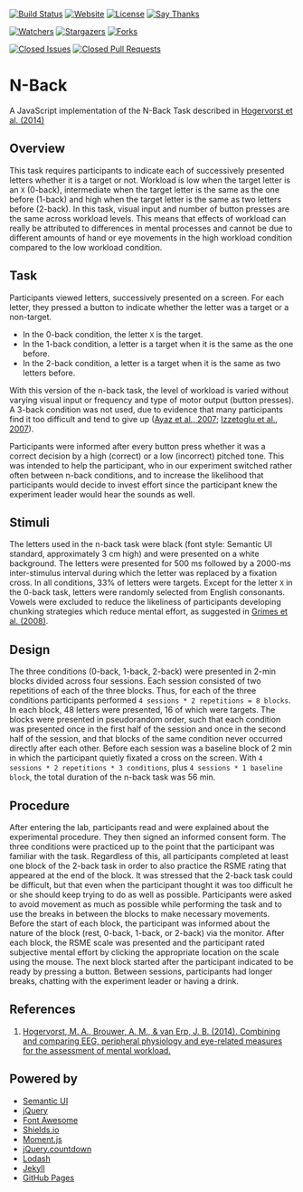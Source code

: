 [![Build Status](https://travis-ci.org/iROCKBUNNY/N-Back.svg)](https://travis-ci.org/iROCKBUNNY/N-Back)
[![Website](https://img.shields.io/website-up-down-green-red/http/n-back.irockbunnylab.com.svg)](http://n-back.irockbunnylab.com/)
[![License](https://img.shields.io/github/license/iROCKBUNNY/N-Back.svg)](/LICENSE)
[![Say Thanks](https://img.shields.io/badge/Say-Thanks!-1EAEDB.svg)](https://saythanks.io/to/iROCKBUNNY)

[![Watchers](https://img.shields.io/github/watchers/iROCKBUNNY/N-Back.svg?style=social&label=Watch)](https://github.com/iROCKBUNNY/N-Back/watchers)
[![Stargazers](https://img.shields.io/github/stars/iROCKBUNNY/N-Back.svg?style=social&label=Star)](https://github.com/iROCKBUNNY/N-Back/stargazers)
[![Forks](https://img.shields.io/github/forks/iROCKBUNNY/N-Back.svg?style=social&label=Fork)](https://github.com/iROCKBUNNY/N-Back/network)

[![Closed Issues](https://img.shields.io/github/issues-closed/iROCKBUNNY/N-Back.svg)](https://github.com/iROCKBUNNY/N-Back/issues)
[![Closed Pull Requests](https://img.shields.io/github/issues-pr-closed/iROCKBUNNY/N-Back.svg)](https://github.com/iROCKBUNNY/N-Back/pulls)

# N-Back
A JavaScript implementation of the N-Back Task described in [Hogervorst et al. (2014)][]

## Overview
This task requires participants to indicate each of successively presented letters whether it is a target or not. Workload is low when the target letter is an `X` (0-back), intermediate when the target letter is the same as the one before (1-back) and high when the target letter is the same as two letters before (2-back). In this task, visual input and number of button presses are the same across workload levels. This means that effects of workload can really be attributed to differences in mental processes and cannot be due to different amounts of hand or eye movements in the high workload condition compared to the low workload condition.

## Task
Participants viewed letters, successively presented on a screen. For each letter, they pressed a button to indicate whether the letter was a target or a non-target.

* In the 0-back condition, the letter `X` is the target.
* In the 1-back condition, a letter is a target when it is the same as the one before.
* In the 2-back condition, a letter is a target when it is the same as two letters before.

With this version of the n-back task, the level of workload is varied without varying visual input or frequency and type of motor output (button presses). A 3-back condition was not used, due to evidence that many participants find it too difficult and tend to give up ([Ayaz et al., 2007][]; [Izzetoglu et al., 2007][]).

Participants were informed after every button press whether it was a correct decision by a high (correct) or a low (incorrect) pitched tone. This was intended to help the participant, who in our experiment switched rather often between n-back conditions, and to increase the likelihood that participants would decide to invest effort since the participant knew the experiment leader would hear the sounds as well.

## Stimuli
The letters used in the n-back task were black (font style: Semantic UI standard, approximately 3 cm high) and were presented on a white background. The letters were presented for 500 ms followed by a 2000-ms inter-stimulus interval during which the letter was replaced by a fixation cross. In all conditions, 33% of letters were targets. Except for the letter `X` in the 0-back task, letters were randomly selected from English consonants. Vowels were excluded to reduce the likeliness of participants developing chunking strategies which reduce mental effort, as suggested in [Grimes et al. (2008)][].

## Design
The three conditions (0-back, 1-back, 2-back) were presented in 2-min blocks divided across four sessions. Each session consisted of two repetitions of each of the three blocks. Thus, for each of the three conditions participants performed `4 sessions * 2 repetitions = 8 blocks`. In each block, 48 letters were presented, 16 of which were targets. The blocks were presented in pseudorandom order, such that each condition was presented once in the first half of the session and once in the second half of the session, and that blocks of the same condition never occurred directly after each other. Before each session was a baseline block of 2 min in which the participant quietly fixated a cross on the screen. With `4 sessions * 2 repetitions * 3 conditions`, plus `4 sessions * 1 baseline block`, the total duration of the n-back task was 56 min.

## Procedure
After entering the lab, participants read and were explained about the experimental procedure. They then signed an informed consent form. The three conditions were practiced up to the point that the participant was familiar with the task. Regardless of this, all participants completed at least one block of the 2-back task in order to also practice the RSME rating that appeared at the end of the block. It was stressed that the 2-back task could be difficult, but that even when the participant thought it was too difficult he or she should keep trying to do as well as possible. Participants were asked to avoid movement as much as possible while performing the task and to use the breaks in between the blocks to make necessary movements. Before the start of each block, the participant was informed about the nature of the block (rest, 0-back, 1-back, or 2-back) via the monitor. After each block, the RSME scale was presented and the participant rated subjective mental effort by clicking the appropriate location on the scale using the mouse. The next block started after the participant indicated to be ready by pressing a button. Between sessions, participants had longer breaks, chatting with the experiment leader or having a drink.

## References
1. [Hogervorst, M. A., Brouwer, A. M., & van Erp, J. B. (2014). Combining and comparing EEG, peripheral physiology and eye-related measures for the assessment of mental workload.][Hogervorst et al. (2014)]

## Powered by
* [Semantic UI](http://semantic-ui.com/)
* [jQuery](http://jquery.com/)
* [Font Awesome](http://fontawesome.io/)
* [Shields.io](http://shields.io/)
* [Moment.js](http://momentjs.com/)
* [jQuery.countdown](http://hilios.github.io/jQuery.countdown/)
* [Lodash](https://lodash.com/)
* [Jekyll](http://jekyllrb.com/)
* [GitHub Pages](https://pages.github.com/)

[Hogervorst et al. (2014)]: https://doi.org/10.3389/fnins.2014.00322 "Hogervorst, M. A., Brouwer, A. M., & van Erp, J. B. (2014). Combining and comparing EEG, peripheral physiology and eye-related measures for the assessment of mental workload."
[Ayaz et al., 2007]: http://ieeexplore.ieee.org/abstract/document/4227285/ "Ayaz, H., Izzetoglu, M., Bunce, S., Heiman-Patterson, T., & Onaral, B. (2007, May). Detecting cognitive activity related hemodynamic signal for brain computer interface using functional near infrared spectroscopy. In Neural Engineering, 2007. CNE'07. 3rd International IEEE/EMBS Conference on (pp. 342-345). IEEE."
[Izzetoglu et al., 2007]: https://idea.library.drexel.edu/islandora/object/idea%3A1880/datastream/OBJ/download/Function_brain_imaging_using_near-infrared_technology_-_assessing_cognitive_activity_in_real-life_situations.pdf "Izzetoglu, M., Bunce, S. C., Izzetoglu, K., Onaral, B., & Pourrezaei, K. (2007). Functional brain imaging using near-infrared technology. IEEE Engineering in Medicine and Biology Magazine, 26(4), 38."
[Grimes et al. (2008)]: http://dl.acm.org/citation.cfm?id=1357187 "Grimes, D., Tan, D. S., Hudson, S. E., Shenoy, P., & Rao, R. P. (2008, April). Feasibility and pragmatics of classifying working memory load with an electroencephalograph. In Proceedings of the SIGCHI Conference on Human Factors in Computing Systems (pp. 835-844). ACM."
